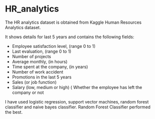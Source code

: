 # HR_analytics

The HR analytics dataset is obtained from Kaggle Human Resources Analytics dataset.

It shows details for last 5 years and contains the following fields:

* Employee satisfaction level, (range 0 to 1)
* Last evaluation, (range 0 to 1)
* Number of projects
* Average monthly, (in hours)
* Time spent at the company, (in years)
* Number of work accident
* Promotions in the last 5 years
* Sales (or job function)
* Salary (low, medium or high)
( Whether the employee has left the company or not

I have used logistic regression, support vector machines, random forest classifier and naive bayes classifier. Random Forest Classifier performed the best.
